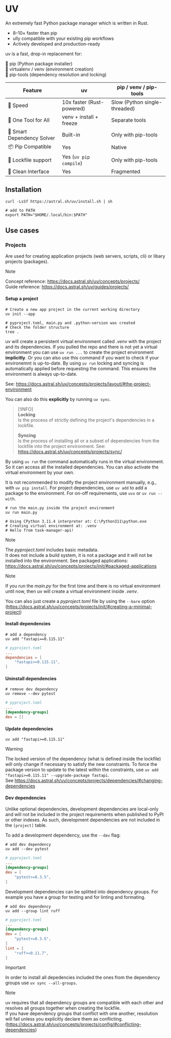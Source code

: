 # UV

An extremely fast Python package manager which is written in Rust.

- 8–10× faster than pip
- ully compatible with your existing pip workflows
- Actively developed and production-ready

uv is a fast, drop-in replacement for:

🧪 pip (Python package installer)  
🧪 virtualenv / venv (environment creation)  
🧪 pip-tools (dependency resolution and locking)

| Feature                    | uv                        | pip / venv / pip-tools        |
| -------------------------- | ------------------------- | ----------------------------- |
| 💨 Speed                   | 10x faster (Rust-powered) | Slow (Python single-threaded) |
| 🧰 One Tool for All        | venv + install + freeze   | Separate tools                |
| 🧠 Smart Dependency Solver | Built-in                  | Only with pip-tools           |
| 📦 Pip Compatible          | Yes                       | Native                        |
| 🔁 Lockfile support        | Yes (`uv pip compile`)    | Only with pip-tools           |
| 🧼 Clean Interface         | Yes                       | Fragmented                    |

## Installation

```shell
curl -LsSf https://astral.sh/uv/install.sh | sh

# add to PATH
export PATH="$HOME/.local/bin:$PATH"
```

## Use cases

### Projects

Are used for creating application projects (web servers, scripts, cli) or libary projects (packages).

> [!NOTE]  
> Concept reference: https://docs.astral.sh/uv/concepts/projects/  
> Guide reference: https://docs.astral.sh/uv/guides/projects/

#### Setup a project

```shell
# Create a new app project in the current working directory
uv init --app

# pyproject.toml, main.py and .python-version was created
# Check the folder structure
tree .
```

uv will create a persistent virtual environment called _.venv_ with the project and its dependencies.
If you pulled the repo and there is not yet a virtual environment you can use `uv run ...` to create the project environment **implicitly**. Or you can also use this command if you want to check if your environemnt is up-to-date. By using `uv run` locking and syncing is automatically applied before requesting the command. This ensures the environment is always up-to-date.

See: https://docs.astral.sh/uv/concepts/projects/layout/#the-project-environment

You can also do this **explicitly** by running `uv sync`.

> [!INFO]  
> **Locking**  
> Is the process of strictly defining the project's dependencies in a lockfile.
>
> **Syncing**  
> Is the process of installing all or a subset of dependencies from the lockfile into the project environment.
> See: https://docs.astral.sh/uv/concepts/projects/sync/

By using `uv run` the command automatically runs in the virtual environment. So it can access all the installed dependencies.
You can also activate the virtual environment by your own.

It is not recommended to modify the project environment manually, e.g., with `uv pip install`. For project dependencies, use `uv add` to add a package to the environment. For on-off requirements, use `uvx` or `uv run --with`.

```shell
# run the main.py inside the project environment
uv run main.py

# Using CPython 3.11.4 interpreter at: C:\Python311\python.exe
# Creating virtual environment at: .venv
# Hello from task-manager-api!
```

> [!NOTE]  
> The _pyproject.toml_ includes basic metadata.  
> It does not include a build system, it is not a package and it will not be installed into the environment.
> See packaged applications: https://docs.astral.sh/uv/concepts/projects/init/#packaged-applications

> [!NOTE]  
> If you run the _main.py_ for the first time and there is no virtual environment until now, then uv will create a virtual environment inside _.venv_.

You can also just create a _pyproject.toml_ file by using the `--bare` option (https://docs.astral.sh/uv/concepts/projects/init/#creating-a-minimal-project)

#### Install dependencies

```shell
# add a dependency
uv add "fastapi==0.115.11"
```

```toml
# pyproject.toml
...
dependencies = [
    "fastapi>=0.115.11",
]
```

#### Uninstall dependencies

```shell
# remove dev dependency
uv remove --dev pytest
```

```toml
# pyproject.toml
...
[dependency-groups]
dev = []
```

#### Update dependencies

```shell
uv add "fastapi>=0.115.11"
```

> [!WARNING]  
> The locked version of the dependency (what is defined inside the lockfile) will only change if necessary to satisfy the new constraints.
> To force the package version to update to the latest within the constraints, use `uv add "fastapi>=0.115.11" --upgrade-package fastapi`.  
> See https://docs.astral.sh/uv/concepts/projects/dependencies/#changing-dependencies

#### Dev dependencies

Unlike optional dependencies, development dependencies are local-only and will not be included in the project requirements when published to PyPI or other indexes. As such, development dependencies are not included in the `[project]` table.

To add a development dependency, use the `--dev` flag:

```shell
# add dev dependency
uv add --dev pytest
```

```toml
# pyproject.toml
...
[dependency-groups]
dev = [
    "pytest>=8.3.5",
]
```

Development dependencies can be splitted into dependency groups. For example you have a group for testing and for linting and formating.

```shell
# add dev dependency
uv add --group lint ruff
```

```toml
# pyproject.toml
...
[dependency-groups]
dev = [
    "pytest>=8.3.5",
]
lint = [
    "ruff>=0.11.7",
]
```

> [!IMPORTANT]  
> In order to install all depedencies included the ones from the dependency groups use `uv sync --all-groups`.

> [!NOTE]  
> uv requires that all dependency groups are compatible with each other and resolves all groups together when creating the lockfile.  
> If you have dependency groups that conflict with one another, resolution will fail unless you explicitly declare them as conflicting. (https://docs.astral.sh/uv/concepts/projects/config/#conflicting-dependencies)
